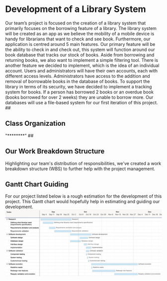 # Development of a Library System
Our team’s project is focused on the creation of a library system that primarily focuses on the borrowing feature of a library. The library system will be created as an app as we believe the mobility of a mobile device is handy for librarians that want to check and see book. Furthermore, our application is centred around 5 main features. Our primary feature will be the ability to check in and check out, this system will function around our book database that tracks our stock of books. Aside from borrowing and returning books, we also want to implement a simple filtering tool. There is another feature we decided to implement, which is the idea of an individual account. Users and administrators will have their own accounts, each with different access levels. Administrators have access to the addition and removal of borrowable books in the database of books. To support the library in terms of its security, we have decided to implement a tracking system for books. If a person has borrowed 2 books or an overdue book (books borrowed for over 2 weeks) they are unable to borrow more. Our databases will use a file-based system for our first iteration of this project. 
##<H2>Class Organization</H2>
"********"
##<H2>Our Work Breakdown Structure</H2>
Highlighting our team's distribution of responsibilities, we've created a work breakdown structure (WBS) to further help with the project management.
## <H2>Gantt Chart Guiding</H2>
For our project listed below is a rough estimation for the development of this project. This Gantt chart would hopefully help in estimating and guiding our development.
![alt text](https://github.com/310g17/librarySystem/blob/main/rscforReadme/GanntChart_Final.jpeg)
